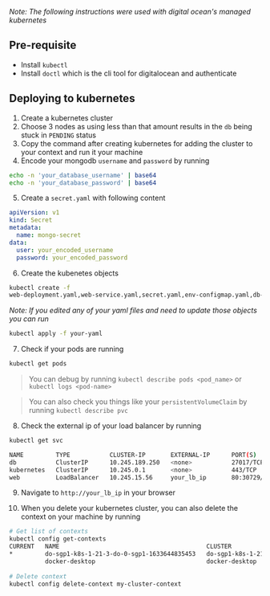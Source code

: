*Note: The following instructions were used with digital ocean's managed
kubernetes*

## Pre-requisite

- Install `kubectl`
- Install `doctl` which is the cli tool for digitalocean and authenticate

## Deploying to kubernetes

1. Create a kubernetes cluster
2. Choose 3 nodes as using less than that amount results in the `db` being stuck
   in `PENDING` status
3. Copy the command after creating kubernetes for adding the cluster to your
   context and run it your machine
4. Encode your mongodb `username` and `password` by running

```bash
echo -n 'your_database_username' | base64
echo -n 'your_database_password' | base64
```

5. Create a `secret.yaml` with following content

```yaml
apiVersion: v1
kind: Secret
metadata:
  name: mongo-secret
data:
  user: your_encoded_username
  password: your_encoded_password
```

6. Create the kubenetes objects

```bash
kubectl create -f
web-deployment.yaml,web-service.yaml,secret.yaml,env-configmap.yaml,db-deployment.yaml,db-data-persistentvolumeclaim.yaml 
```

*Note: If you edited any of your yaml files and need to update those objects you
can run*

```bash
kubectl apply -f your-yaml
```

7. Check if your pods are running

```bash
kubectl get pods
```

> You can debug by running `kubectl describe pods <pod_name>` or `kubectl logs
<pod-name>`

> You can also check you things like your `persistentVolumeClaim` by running
`kubectl describe pvc`

8. Check the external ip of your load balancer by running

```bash
kubectl get svc

NAME         TYPE           CLUSTER-IP       EXTERNAL-IP      PORT(S)        AGE
db           ClusterIP      10.245.189.250   <none>           27017/TCP      93s
kubernetes   ClusterIP      10.245.0.1       <none>           443/TCP        25m12s
web          LoadBalancer   10.245.15.56     your_lb_ip       80:30729/TCP   93s
```

9. Navigate to `http://your_lb_ip` in your browser

10. When you delete your kubernetes cluster, you can also delete the context on
   your machine by running 

```bash
# Get list of contexts
kubectl config get-contexts
CURRENT   NAME                                         CLUSTER                                      AUTHINFO                                           NAMESPACE
*         do-sgp1-k8s-1-21-3-do-0-sgp1-1633644835453   do-sgp1-k8s-1-21-3-do-0-sgp1-1633644835453   do-sgp1-k8s-1-21-3-do-0-sgp1-1633644835453-admin
          docker-desktop                               docker-desktop                               docker-desktop
          
# Delete context
kubectl config delete-context my-cluster-context
```
